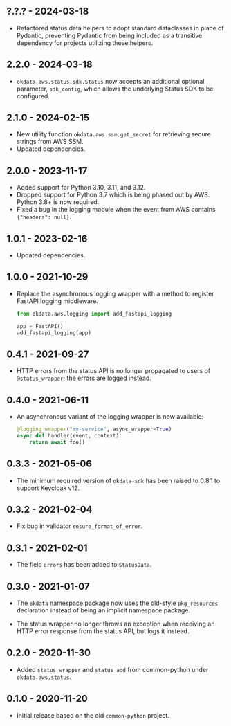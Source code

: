 ## ?.?.? - 2024-03-18

* Refactored status data helpers to adopt standard dataclasses in place of
  Pydantic, preventing Pydantic from being included as a transitive dependency
  for projects utilizing these helpers.

## 2.2.0 - 2024-03-18

* `okdata.aws.status.sdk.Status` now accepts an additional optional
  parameter, `sdk_config`, which allows the underlying Status SDK to
  be configured.

## 2.1.0 - 2024-02-15

* New utility function `okdata.aws.ssm.get_secret` for retrieving secure strings
  from AWS SSM.
* Updated dependencies.

## 2.0.0 - 2023-11-17

* Added support for Python 3.10, 3.11, and 3.12.
* Dropped support for Python 3.7 which is being phased out by AWS. Python 3.8+
  is now required.
* Fixed a bug in the logging module when the event from AWS contains
  `{"headers": null}`.

## 1.0.1 - 2023-02-16

* Updated dependencies.

## 1.0.0 - 2021-10-29

* Replace the asynchronous logging wrapper with a method to register
  FastAPI logging middleware.

  ```python
  from okdata.aws.logging import add_fastapi_logging

  app = FastAPI()
  add_fastapi_logging(app)
  ```

## 0.4.1 - 2021-09-27

* HTTP errors from the status API is no longer propagated to users of
  `@status_wrapper`; the errors are logged instead.

## 0.4.0 - 2021-06-11

* An asynchronous variant of the logging wrapper is now available:

  ```python
  @logging_wrapper("my-service", async_wrapper=True)
  async def handler(event, context):
      return await foo()
  ```

## 0.3.3 - 2021-05-06

* The minimum required version of `okdata-sdk` has been raised to 0.8.1 to
  support Keycloak v12.

## 0.3.2 - 2021-02-04

* Fix bug in validator `ensure_format_of_error`.

## 0.3.1 - 2021-02-01

* The field `errors` has been added to `StatusData`.

## 0.3.0 - 2021-01-07

* The `okdata` namespace package now uses the old-style `pkg_resources`
  declaration instead of being an implicit namespace package.

* The status wrapper no longer throws an exception when receiving an HTTP error
  response from the status API, but logs it instead.

## 0.2.0 - 2020-11-30

* Added `status_wrapper` and `status_add` from common-python under
  `okdata.aws.status`.

## 0.1.0 - 2020-11-20

* Initial release based on the old `common-python` project.
